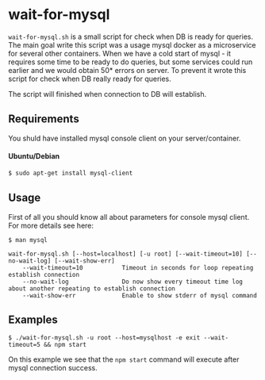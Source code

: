 # wait-for-mysql

`wait-for-mysql.sh` is a small script for check when DB is ready for queries. The main goal write this script was a usage mysql docker as a microservice for several other containers. When we have a cold start of mysql - it requires some time to be ready to do queries, but some services could run earlier and we would obtain 50* errors on server. To prevent it wrote this script for check when DB really ready for queries.

The script will finished when connection to DB will establish.

## Requirements

You shuld have installed mysql console client on your server/container. 

#### Ubuntu/Debian

```sh
$ sudo apt-get install mysql-client
```

## Usage

First of all you should know all about parameters for console mysql client.
For more details see here:

`$ man mysql`

```
wait-for-mysql.sh [--host=localhost] [-u root] [--wait-timeout=10] [--no-wait-log] [--wait-show-err]
    --wait-timeout=10           Timeout in seconds for loop repeating establish connection
    --no-wait-log               Do now show every timeout time log about another repeating to establish connection
    --wait-show-err             Enable to show stderr of mysql command

```

## Examples

`$ ./wait-for-mysql.sh -u root --host=mysqlhost -e exit --wait-timeout=5 && npm start`

On this example we see that the `npm start` command will execute after mysql connection success.